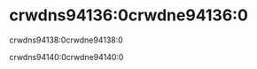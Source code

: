 # crwdns94136:0crwdne94136:0

<p class="description">crwdns94138:0crwdne94138:0</p>

crwdns94140:0crwdne94140:0